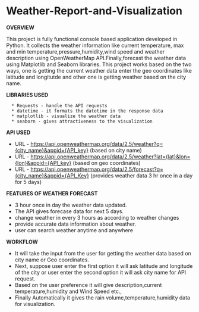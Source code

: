 # Weather-Report-and-Visualization

**OVERVIEW**

This project is fully functional console based application developed in Python. It collects the weather information like current temperature, max and min temperature,pressure,humidity,wind speed and weather description using OpenWeatherMap API.Finally,forecast the weather data using Matplotlib and Seaborn libraries. This project works based on the two ways, one is getting the current weather data enter the geo coordinates like latitude and longitutde and other one is getting weather based on the city name.

**LIBRARIES USED**

      * Requests - handle the API requests
      * datetime - it formats the datetime in the response data
      * matplotlib - visualize the weather data
      * seaborn - gives attractiveness to the visualization
 
**API USED**

  *  URL  - https://api.openweathermap.org/data/2.5/weather?q={city_name}&appid={API_key} (based on city name)
  *  URL  - https://api.openweathermap.org/data/2.5/weather?lat={lat}&lon={lon}&appid={API_key}  (based on geo coordinates)
  *  URL  -  https://api.openweathermap.org/data/2.5/forecast?q={city_name}&appid={API_Key}  (provides weather data 3 hr once in a day for 5 days)

**FEATURES OF WEATHER FORECAST**

  * 3 hour once in day the weather data updated.
  * The API gives forecase data for next 5 days.
  * change weather in every 3 hours as according to weather changes
  * provide accurate data information about weather.
  * user can search weather anytime and anywhere

**WORKFLOW**

  * It will take the input from the user for getting the weather data based on city name or Geo coordinates.
  * Next, suppose user enter the first option it will ask latitude and longitude of the city or user enter the second option it will ask city name for API request.
  * Based on the user preference it will give description,current temperature,humidity and Wind Speed etc.,
  * Finally Automatically it gives the rain volume,temperature,humidity data for visualization.
